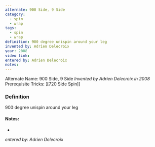 ```yaml
---
alternate: 900 Side, 9 Side
category:
  - spin
  - wrap
tags:
  - spin
  - wrap
definition: 900 degree unispin around your leg
invented by: Adrien Delecroix
year: 2008
video link: 
entered by: Adrien Delecroix
notes: 
---
```

Alternate Name: 900 Side, 9 Side
*Invented by Adrien Delecroix in 2008*
Prerequisite Tricks: [[720 Side Spin]]

### Definition
900 degree unispin around your leg


#### Notes:
- 
*entered by: Adrien Delecroix*
